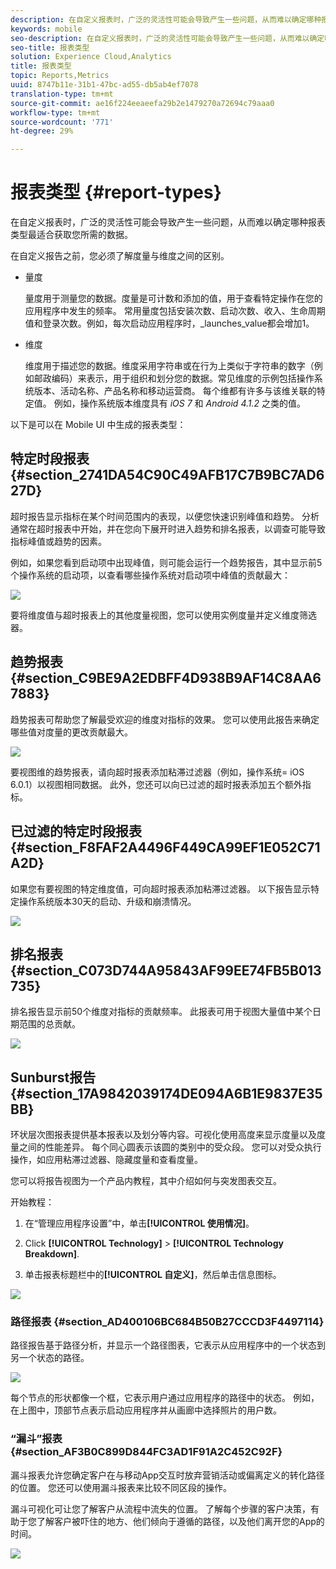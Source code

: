 ```yaml
---
description: 在自定义报表时，广泛的灵活性可能会导致产生一些问题，从而难以确定哪种报表类型最适合获取您所需的数据。
keywords: mobile
seo-description: 在自定义报表时，广泛的灵活性可能会导致产生一些问题，从而难以确定哪种报表类型最适合获取您所需的数据。
seo-title: 报表类型
solution: Experience Cloud,Analytics
title: 报表类型
topic: Reports,Metrics
uuid: 8747b11e-31b1-47bc-ad55-db5ab4ef7078
translation-type: tm+mt
source-git-commit: ae16f224eeaeefa29b2e1479270a72694c79aaa0
workflow-type: tm+mt
source-wordcount: '771'
ht-degree: 29%

---
```



# 报表类型 {#report-types}

在自定义报表时，广泛的灵活性可能会导致产生一些问题，从而难以确定哪种报表类型最适合获取您所需的数据。

在自定义报告之前，您必须了解度量与维度之间的区别。

* 量度

   量度用于测量您的数据。度量是可计数和添加的值，用于查看特定操作在您的应用程序中发生的频率。 常用量度包括安装次数、启动次数、收入、生命周期值和登录次数。例如，每次启动应用程序时，_launches_value都会增加1。

* 维度

   维度用于描述您的数据。维度采用字符串或在行为上类似于字符串的数字（例如邮政编码）来表示，用于组织和划分您的数据。常见维度的示例包括操作系统版本、活动名称、产品名称和移动运营商。 每个维都有许多与该维关联的特定值。 例如，操作系统版本维度具有 _iOS 7_ 和 _Android 4.1.2_ 之类的值。

以下是可以在 Mobile UI 中生成的报表类型：

## 特定时段报表 {#section_2741DA54C90C49AFB17C7B9BC7AD627D}

超时报告显示指标在某个时间范围内的表现，以便您快速识别峰值和趋势。 分析通常在超时报表中开始，并在您向下展开时进入趋势和排名报表，以调查可能导致指标峰值或趋势的因素。

例如，如果您看到启动项中出现峰值，则可能会运行一个趋势报告，其中显示前5个操作系统的启动项，以查看哪些操作系统对启动项中峰值的贡献最大：

![](assets/overtime.png)

要将维度值与超时报表上的其他度量视图，您可以使用实例度量并定义维度筛选器。

## 趋势报表 {#section_C9BE9A2EDBFF4D938B9AF14C8AA67883}

趋势报表可帮助您了解最受欢迎的维度对指标的效果。 您可以使用此报告来确定哪些值对度量的更改贡献最大。

![](assets/trended.png)

要视图维的趋势报表，请向超时报表添加粘滞过滤器（例如，操作系统= iOS 6.0.1）以视图相同数据。 此外，您还可以向已过滤的超时报表添加五个额外指标。

## 已过滤的特定时段报表 {#section_F8FAF2A4496F449CA99EF1E052C71A2D}

如果您有要视图的特定维度值，可向超时报表添加粘滞过滤器。 以下报告显示特定操作系统版本30天的启动、升级和崩溃情况。

![](assets/overtime-filter.png)

## 排名报表 {#section_C073D744A95843AF99EE74FB5B013735}

排名报告显示前50个维度对指标的贡献频率。 此报表可用于视图大量值中某个日期范围的总贡献。

![](assets/ranked.png)

## Sunburst报告 {#section_17A9842039174DE094A6B1E9837E35BB}

环状层次图报表提供基本报表以及划分等内容。可视化使用高度来显示度量以及度量之间的性能差异。 每个同心圆表示该圆的类别中的受众段。 您可以对受众执行操作，如应用粘滞过滤器、隐藏度量和查看度量。

您可以将报告视图为一个产品内教程，其中介绍如何与突发图表交互。

开始教程：

1. 在“管理应用程序设置”中，单击&#x200B;**[!UICONTROL 使用情况]**。

1. Click **[!UICONTROL Technology]** > **[!UICONTROL Technology Breakdown]**.
1. 单击报表标题栏中的&#x200B;**[!UICONTROL 自定义]**，然后单击信息图标。

![](assets/report_technology.png)

### 路径报表 {#section_AD400106BC684B50B27CCCD3F4497114}

路径报告基于路径分析，并显示一个路径图表，它表示从应用程序中的一个状态到另一个状态的路径。

![](assets/action_paths.png)

每个节点的形状都像一个框，它表示用户通过应用程序的路径中的状态。 例如，在上图中，顶部节点表示启动应用程序并从画廊中选择照片的用户数。

### “漏斗”报表 {#section_AF3B0C899D844FC3AD1F91A2C452C92F}

漏斗报表允许您确定客户在与移动App交互时放弃营销活动或偏离定义的转化路径的位置。 您还可以使用漏斗报表来比较不同区段的操作。

漏斗可视化可让您了解客户从流程中流失的位置。 了解每个步骤的客户决策，有助于您了解客户被吓住的地方、他们倾向于遵循的路径，以及他们离开您的App的时间。

![](assets/funnel.png)
